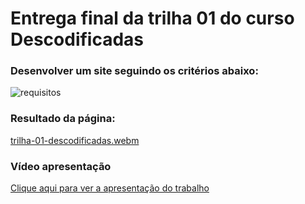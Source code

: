 # **Entrega final da trilha 01 do curso Descodificadas**

### Desenvolver um site seguindo os critérios abaixo:

![requisitos](https://github.com/ThaisDavilla/profissional-contabil/assets/78877580/08a8cf5f-daa5-4d97-8884-6f72657359a2)

### Resultado da página:
[trilha-01-descodificadas.webm](https://github.com/user-attachments/assets/4a77a8e0-f109-4e69-b3e6-f7afb02b13fc)

### Vídeo apresentação
[Clique aqui para ver a apresentação do trabalho](https://youtu.be/W65ssKM7ZrQ)

